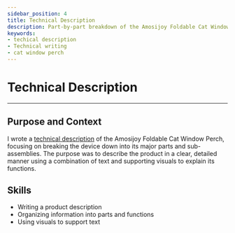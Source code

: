 ```yaml
---
sidebar_position: 4
title: Technical Description
description: Part-by-part breakdown of the Amosijoy Foldable Cat Window Perch
keywords: 
- techical description
- Technical writing
- cat window perch
---
```

# Technical Description

---

## Purpose and Context

I wrote a [technical description](https://www.dropbox.com/scl/fi/kl567jr0uzzbm7ewvid5e/JGuinoiseau-Technical-Description.pdf?rlkey=58cory64r6c0ysqbwt48ii3af&st=hrzgybcr&dl=0) of the Amosijoy Foldable Cat Window Perch, focusing on breaking the device down into its major parts and sub-assemblies. The purpose was to describe the product in a clear, detailed manner using a combination of text and supporting visuals to explain its functions. 

## Skills
- Writing a product description
- Organizing information into parts and functions
- Using visuals to support text
